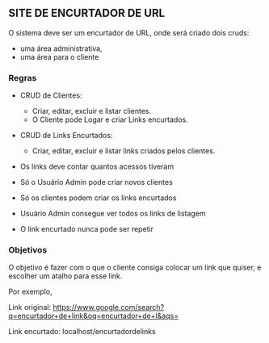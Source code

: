 ## SITE DE ENCURTADOR DE URL

O sistema deve ser um encurtador de URL, onde será criado dois cruds:

-   uma área administrativa,
-   uma área para o cliente

### Regras

-   CRUD de Clientes:
    -   Criar, editar, excluir e listar clientes.
    -   O Cliente pode Logar e criar Links encurtados.
-   CRUD de Links Encurtados:

    -   Criar, editar, excluir e listar links criados pelos clientes.

-   Os links deve contar quantos acessos tiveram
-   Só o Usuário Admin pode criar novos clientes
-   Só os clientes podem criar os links encurtados
-   Usuário Admin consegue ver todos os links de listagem
-   O link encurtado nunca pode ser repetir

### Objetivos

O objetivo é fazer com o que o cliente consiga colocar um link que quiser,
e escolher um atalho para esse link.

Por exemplo,

Link original: https://www.google.com/search?q=encurtador+de+link&oq=encurtador+de+l&aqs=

Link encurtado: localhost/encurtadordelinks
